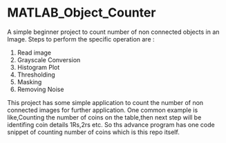 # MATLAB_Object_Counter
A simple beginner project to count number of non connected objects in an Image.
Steps to perform the specific operation are :
1. Read image
2. Grayscale Conversion
3. Histogram Plot
4. Thresholding
5. Masking
6. Removing Noise

This project has some simple application to count the number of non connected images for further application.
One common example is like,Counting the number of coins on the table,then next step will be identifing coin details 1Rs,2rs etc.
So ths advance program has one code snippet of counting number of coins which is this repo itself.
